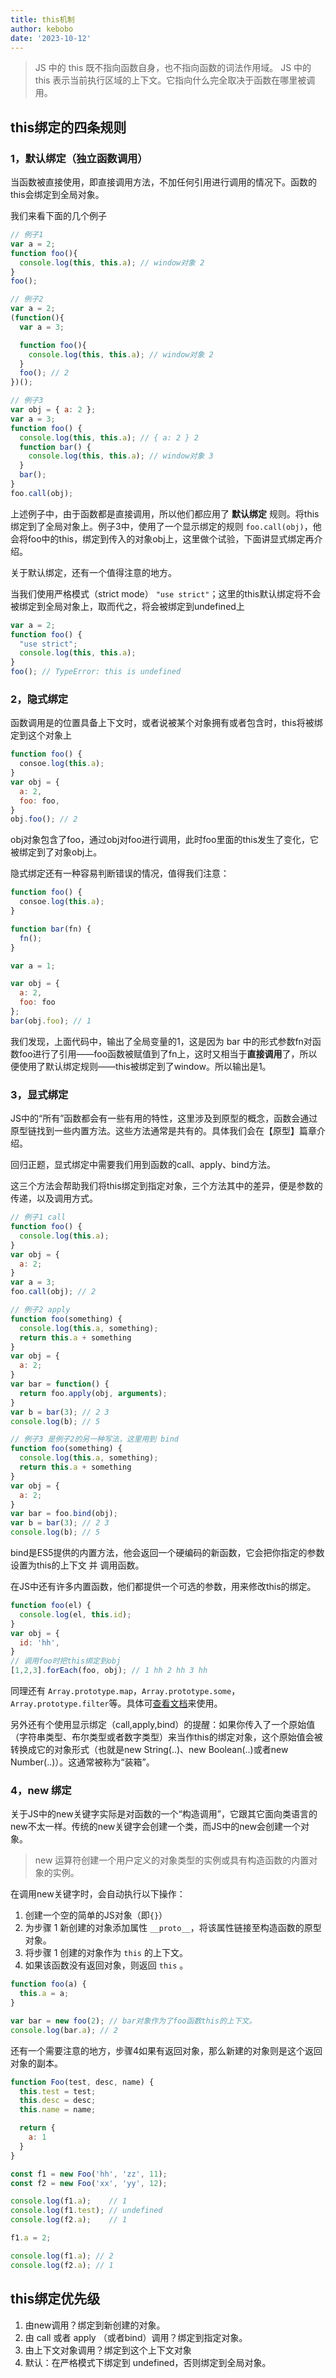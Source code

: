 ```yaml
---
title: this机制
author: kebobo
date: '2023-10-12'
---
```


> JS 中的 this 既不指向函数自身，也不指向函数的词法作用域。
> JS 中的 this 表示当前执行区域的上下文。它指向什么完全取决于函数在哪里被调用。

## this绑定的四条规则

### 1，默认绑定（独立函数调用）

当函数被直接使用，即直接调用方法，不加任何引用进行调用的情况下。函数的this会绑定到全局对象。

我们来看下面的几个例子

```javascript
// 例子1
var a = 2;
function foo(){
  console.log(this, this.a); // window对象 2
}
foo();

// 例子2
var a = 2;
(function(){
  var a = 3;

  function foo(){
    console.log(this, this.a); // window对象 2
  }
  foo(); // 2
})();

// 例子3
var obj = { a: 2 };
var a = 3;
function foo() {
  console.log(this, this.a); // { a: 2 } 2
  function bar() {
    console.log(this, this.a); // window对象 3
  }
  bar();
}
foo.call(obj);
```

上述例子中，由于函数都是直接调用，所以他们都应用了 **默认绑定** 规则。将this绑定到了全局对象上。例子3中，使用了一个显示绑定的规则 `foo.call(obj)`，他会将foo中的this，绑定到传入的对象obj上，这里做个试验，下面讲显式绑定再介绍。

关于默认绑定，还有一个值得注意的地方。

当我们使用严格模式（strict mode） `"use strict"`；这里的this默认绑定将不会被绑定到全局对象上，取而代之，将会被绑定到undefined上

```javascript
var a = 2;
function foo() {
  "use strict";
  console.log(this, this.a);
}
foo(); // TypeError: this is undefined
```

### 2，隐式绑定

函数调用是的位置具备上下文时，或者说被某个对象拥有或者包含时，this将被绑定到这个对象上

```javascript
function foo() {
  consoe.log(this.a);
}
var obj = {
  a: 2,
  foo: foo,
}
obj.foo(); // 2
```

obj对象包含了foo，通过obj对foo进行调用，此时foo里面的this发生了变化，它被绑定到了对象obj上。

隐式绑定还有一种容易判断错误的情况，值得我们注意：

```javascript
function foo() {
  consoe.log(this.a);
}

function bar(fn) {
  fn();
}

var a = 1;

var obj = {
  a: 2,
  foo: foo
};
bar(obj.foo); // 1
```

我们发现，上面代码中，输出了全局变量的1，这是因为 bar 中的形式参数fn对函数foo进行了引用——foo函数被赋值到了fn上，这时又相当于**直接调用**了，所以便使用了默认绑定规则——this被绑定到了window。所以输出是1。

### 3，显式绑定

JS中的“所有”函数都会有一些有用的特性，这里涉及到原型的概念，函数会通过原型链找到一些内置方法。这些方法通常是共有的。具体我们会在【原型】篇章介绍。

回归正题，显式绑定中需要我们用到函数的call、apply、bind方法。

这三个方法会帮助我们将this绑定到指定对象，三个方法其中的差异，便是参数的传递，以及调用方式。

```javascript
// 例子1 call
function foo() {
  console.log(this.a);
}
var obj = {
  a: 2;
}
var a = 3;
foo.call(obj); // 2

// 例子2 apply
function foo(something) {
  console.log(this.a, something);
  return this.a + something
}
var obj = {
  a: 2;
}
var bar = function() {
  return foo.apply(obj, arguments);
}
var b = bar(3); // 2 3
console.log(b); // 5

// 例子3 是例子2的另一种写法，这里用到 bind
function foo(something) {
  console.log(this.a, something);
  return this.a + something
}
var obj = {
  a: 2;
}
var bar = foo.bind(obj);
var b = bar(3); // 2 3
console.log(b); // 5
```

bind是ES5提供的内置方法，他会返回一个硬编码的新函数，它会把你指定的参数设置为this的上下文 并 调用函数。

在JS中还有许多内置函数，他们都提供一个可选的参数，用来修改this的绑定。

```javascript
function foo(el) {
  console.log(el, this.id);
}
var obj = {
  id: 'hh',
}
// 调用foo时把this绑定到obj
[1,2,3].forEach(foo, obj); // 1 hh 2 hh 3 hh
```

同理还有 `Array.prototype.map`，`Array.prototype.some`，`Array.prototype.filter`等。具体可[查看文档](https://developer.mozilla.org/zh-CN/docs/Web/JavaScript/Reference/Global_Objects/Array)来使用。

另外还有个使用显示绑定（call,apply,bind）的提醒：如果你传入了一个原始值（字符串类型、布尔类型或者数字类型）来当作this的绑定对象，这个原始值会被转换成它的对象形式（也就是new String(..)、new Boolean(..)或者new Number(..)）。这通常被称为“装箱”。

### 4，new 绑定

关于JS中的new关键字实际是对函数的一个“构造调用”，它跟其它面向类语言的new不太一样。传统的new关键字会创建一个类，而JS中的new会创建一个对象。

> new 运算符创建一个用户定义的对象类型的实例或具有构造函数的内置对象的实例。

在调用new关键字时，会自动执行以下操作：

1. 创建一个空的简单的JS对象（即`{}`）
2. 为步骤 1 新创建的对象添加属性 `__proto__`，将该属性链接至构造函数的原型对象。
3. 将步骤 1 创建的对象作为 `this` 的上下文。
4. 如果该函数没有返回对象，则返回 `this` 。

```javascript
function foo(a) {
  this.a = a;
}

var bar = new foo(2); // bar对象作为了foo函数this的上下文。
console.log(bar.a); // 2
```

还有一个需要注意的地方，步骤4如果有返回对象，那么新建的对象则是这个返回对象的副本。

```javascript
function Foo(test, desc, name) {
  this.test = test;
  this.desc = desc;
  this.name = name;

  return {
    a: 1
  }
}

const f1 = new Foo('hh', 'zz', 11);
const f2 = new Foo('xx', 'yy', 12);

console.log(f1.a);    // 1
console.log(f1.test); // undefined
console.log(f2.a);    // 1

f1.a = 2;

console.log(f1.a); // 2
console.log(f2.a); // 1
```

## this绑定优先级

1. 由new调用？绑定到新创建的对象。
2. 由 call 或者 apply （或者bind）调用？绑定到指定对象。
3. 由上下文对象调用？绑定到这个上下文对象
4. 默认：在严格模式下绑定到 undefined，否则绑定到全局对象。
